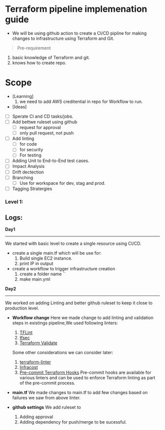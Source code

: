 # Terraform pipeline implemenation guide
- We will be using github action to create a CI/CD pipline for making changes to infrastructure using Terraform and Git.
> Pre-requirement
1. basic knowledge of Terraform and git.
2. knows how to create repo.
# Scope
- [Learning]
    1. we need to add AWS creditential in repo for Workflow to run.
- [Ideas]
 - [ ] Sperate CI and CD tasks/jobs.
 - [ ] Add bettwe ruleset using github
      - [ ] request for approval
      - [ ] only pull request, not push 
 - [ ] Add linting
      - [ ] for code
      - [ ] for security
      - [ ] For testing 
 - [ ] Adding Unit to End-to-End test cases.
 - [ ] Impact Analysis
 - [ ] Drift dectection
 - [ ] Branching
      - [ ] Use for workspace for dev, stag and prod.
 - [ ] Tagging Stratergies   
### Level 1:
## Logs:
**Day1**
- --------------
We  started with basic level to create a single resource using CI/CD.
- create a single main.tf which will be use for:
  1. Build single EC2 instance.
  2. print IP in output
- create a workflow to trigger infrastructure creation
  1. create a folder name ``
  2. make main.yml

**Day2**
- -------------
We worked on adding Linting and better github ruleset to keep it close to production level.
- **Workflow change**
     Here we made change to add linting and validation steps in existings pipeline,We used  following linters:
  1. [TFLint](https://github.com/terraform-linters/tflint)
  2. [tfsec](https://github.com/aquasecurity/tfsec)
  3. [Terraform Validate](https://www.terraform.io/docs/cli/commands/validate.html)
     
  Some other considerations we can consider later:
    1. [terraform-linter](https://github.com/terraform-linter/terraform-linter)
    2. [Infracost](https://github.com/infracost/infracost)
    3. [Pre-commit Terraform Hooks](https://github.com/antonbabenko/pre-commit-terraform)
     Pre-commit hooks are available for various linters and can be used to enforce Terraform linting as part of the pre-commit process.

- **main.tf**
   We made changes to main.tf to add few changes based on failures we saw from above linter.
- **github settings**
  We add ruleset to
   1. Adding approval
   2. Adding dependency for push/merge to be sucessful.
  
  
